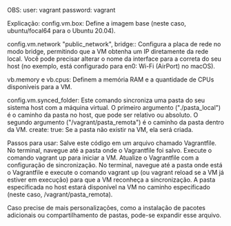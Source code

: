 

OBS:
user: vagrant
password: vagrant

Explicação:
config.vm.box: Define a imagem base (neste caso, ubuntu/focal64 para o Ubuntu 20.04).

config.vm.network "public_network", bridge:: Configura a placa de rede no modo bridge, permitindo que a VM obtenha um IP diretamente da rede local. 
Você pode precisar alterar o nome da interface para a correta do seu host (no exemplo, está configurado para en0: Wi-Fi (AirPort) no macOS).

vb.memory e vb.cpus: Definem a memória RAM e a quantidade de CPUs disponíveis para a VM.

config.vm.synced_folder: Este comando sincroniza uma pasta do seu sistema host com a máquina virtual.
O primeiro argumento ("./pasta_local") é o caminho da pasta no host, que pode ser relativo ou absoluto.
O segundo argumento ("/vagrant/pasta_remota") é o caminho da pasta dentro da VM.
create: true: Se a pasta não existir na VM, ela será criada.

Passos para usar:
Salve este código em um arquivo chamado Vagrantfile.
No terminal, navegue até a pasta onde o Vagrantfile foi salvo.
Execute o comando vagrant up para iniciar a VM.
Atualize o Vagrantfile com a configuração de sincronização.
No terminal, navegue até a pasta onde está o Vagrantfile e execute o comando vagrant up (ou vagrant reload se a VM já estiver em execução) para que a VM reconheça a sincronização.
A pasta especificada no host estará disponível na VM no caminho especificado (neste caso, /vagrant/pasta_remota).

Caso precise de mais personalizações, como a instalação de pacotes adicionais ou compartilhamento de pastas, pode-se expandir esse arquivo.